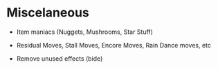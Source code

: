# Miscelaneous
* Item maniacs (Nuggets, Mushrooms, Star Stuff)

* Residual Moves, Stall Moves, Encore Moves, Rain Dance moves, etc
* Remove unused effects (bide)
